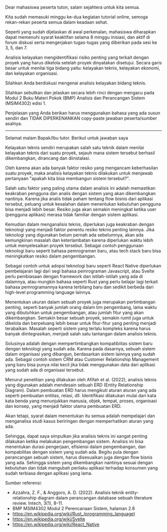 Dear mahasiswa peserta tuton, salam sejahtera untuk kita semua.

Kita sudah memasuki minggu ke-dua kegiatan tutorial online, semoga rekan-rekan peserta semua dalam keadaan sehat.

Seperti yang sudah dijelaskan di awal perkenalan, mahasiswa diharapkan dapat memenuhi syarat keaktifan selama 8 minggu inisiasi, dan aktif di forum diskusi serta mengerjakan tugas-tugas yang diberikan pada sesi ke 3, 5, dan 7.

Analisis kelayakan mengidentifikasi risiko penting yang terkait dengan proyek yang harus dikelola setelah proyek dinyatakan disetujui. Secara garis besar untuk menilai tiga bidang yaitu: kelayakan teknis, kelayakan ekonomi, dan kelayakan organisasi.

Silahkan Anda berdiskusi mengenai analisis kelayakan bidang teknis.

Silahkan sebutkan dan jelaskan secara lebih rinci dengan mengacu pada Modul 2 Buku Materi Pokok (BMP) Analisis dan Perancangan Sistem (MSIM4302) edisi 1.

Penjelasan yang Anda berikan harus menggunakan bahasa yang ada susun sendiri dan TIDAK DIPERKENANKAN copy-paste jawaban peserta/sumber asalnya.


----------------------------------------------------------------------------------------------------

Selamat malam Bapak/Ibu tutor.
Berikut untuk jawaban saya

Kelayakan teknis sendiri merupakan salah satu teknik dalam menilai kelayakan teknis dari suatu proyek, sejauh mana sistem tersebut berhasil dikembangkan, dirancang dan diinstalasi.

Oleh karena akan ada banyak faktor resiko yang mengancam keberhasilan suatu proyek, maka analisis kelayakan teknis dilakukan untuk menjawab pertanyaan "apakah kita bisa membangun sistem tersebut?".

Salah satu faktor yang paling utama dalam analisis ini adalah memastikan keakraban pengguna dan analis dengan sistem yang akan dikembangkan nantinya. Karena jika analis tidak paham tentang flow bisnis dari aplikasi tersebut, peluang untuk kesalahan dalam menentukan kebutuhan pengguna bisa menjadi lebih besar. Resiko juga akan semakin meningkat ketika user (pengguna aplikasi) merasa tidak familiar dengan sistem aplikasi.

Kemudian dalam menganalisis teknis, diperlukan juga keakraban dengan teknologi yang menjadi faktor penentu resiko teknis penting lainnya. Jika teknologi yang digunakan belum pernah ada sebelumnya, akan ada kemungkinan masalah dan keterlambatan karena diperlukan waktu lebih untuk menyelesaikan proyek tersebut. Sebagai contoh penggunaan teknologi baru seperti bahasa pemrograman baru, atau tech stack baru bisa meningkatkan resiko dalam pengembangan.

Sebagai contoh untuk adopsi teknologi baru seperti React Native diperlukan pembelajaran lagi dari segi bahasa pemrograman Javascript, atau Svelte perlu pembiasaan dengan framework dan istilah-istilah yang ada di dalamnya, atau mungkin bahasa seperti Rust yang perlu belajar lagi terkait bahasa pemrogramannya karena terbilang baru dan sedikit berbeda dari high-level programming language lainnya.

Menentukan ukuran dalam sebuah proyek juga merupakan pertimbangan penting, seperti banyak jumlah orang dalam tim pengembang, lama waktu yang dibutuhkan untuk pengembangan, atau jumlah fitur yang akan dikembangkan. Semakin besar sebuah proyek, semakin rumit juga untuk dikelola dan berpeluang lebih besar untuk fitur-fitur yang penting menjadi terabaikan. Masalah seperti sistem yang terlalu kompleks karena harus banyak diintegrasikan, menjadi salah satu tantangan dalam analisis teknis.

Solusinya adalah dengan mempertimbangkan kompatibiitas sistem baru dengan teknologi yang sudah ada. Karena pada dasarnya, sebuah sistem dalam organisasi yang dibangun, berdasarkan sistem lainnya yang sudah ada. Sebagai contoh sistem CRM atau Customer Relationship Management yang baru bisa punya nilai kecil jika tidak menggunakan data dari aplikasi yang sudah ada di organisasi tersebut.

Menurut penelitian yang dilakukan oleh Afifah et al. (2022), analisis teknis yang digunakan adalah mendesain sebuah ERD (Entity Relationship Diagram). Dalam pembuatan ERD harus mengikuti aturan aturan yang ada seperti pembuatan entitas, relasi, dll. Identifikasi dilakukan mulai dari kata kata benda yang menunjukkan manusia, objek, tempat, proses, organisasi dan konsep, yang menjadi faktor utama pembuatan ERD.

Akan tetapi, syarat dalam menentukan itu semua adalah mempelajari dan menganalisa studi kasus beriringan dengan memperhatikan aturan yang ada.

Sehingga, dapat saya simpulkan jika analisis teknis ini sangat penting dilakukan ketika melakukan pengembangan sistem. Analisis ini bisa menentukan durasi pengerjaan, efisiensi dalam pengembangan, dan kompabilitas dengan sistem yang sudah ada. Begitu pula dengan perancangan sebuah sistem, harus disesuaikan juga dengan flow bisnis yang ada. Sehingga sistem yang dikembangkan nantinya sesuai dengan kebutuhan dan tidak mengubah perilaku aplikasi terhadap konsumen yang sudah terbiasa dengan aplikasi yang lama.

Sumber referensi:
- Azzahra, Z. F., & Anggoro, A. D. (2022). Analisis teknik entity-relationship diagram dalam perancangan database sebuah literature review. Intech, 3(1), 8-11.
- BMP MSIM4302 Modul 2 Perencanaan Sistem, halaman 2.8
- https://en.wikipedia.org/wiki/Rust_(programming_language)
- https://en.wikipedia.org/wiki/Svelte
- https://en.wikipedia.org/wiki/React_Native